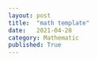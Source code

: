 ```yaml
---
layout: post
title:  "math template"
date:   2021-04-28
category: Mathematic
published: True
---
```

